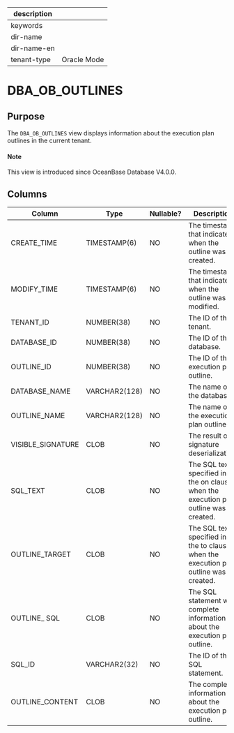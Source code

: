 | description ||
|---|---|
| keywords ||
| dir-name ||
| dir-name-en ||
| tenant-type | Oracle Mode |

# DBA_OB_OUTLINES

## Purpose

The `DBA_OB_OUTLINES` view displays information about the execution plan outlines in the current tenant.

<main id="notice" type='explain'>
  <h4>Note</h4>
  <p>This view is introduced since OceanBase Database V4.0.0. </p>
</main>

## Columns

| Column | Type | Nullable? | Description |
| --- | --- | --- | --- |
| CREATE_TIME | TIMESTAMP(6) | NO | The timestamp that indicates when the outline was created. |
| MODIFY_TIME | TIMESTAMP(6) | NO | The timestamp that indicates when the outline was modified. |
| TENANT_ID | NUMBER(38) | NO | The ID of the tenant. |
| DATABASE_ID | NUMBER(38) | NO | The ID of the database. |
| OUTLINE_ID | NUMBER(38) | NO | The ID of the execution plan outline. |
| DATABASE_NAME | VARCHAR2(128) | NO | The name of the database. |
| OUTLINE_NAME | VARCHAR2(128) | NO | The name of the execution plan outline. |
| VISIBLE_SIGNATURE | CLOB | NO | The result of signature deserialization. |
| SQL_TEXT | CLOB | NO | The SQL text specified in the on clause when the execution plan outline was created. |
| OUTLINE_TARGET | CLOB | NO | The SQL text specified in the to clause when the execution plan outline was created. |
| OUTLINE_ SQL | CLOB | NO | The SQL statement with complete information about the execution plan outline. |
| SQL_ID | VARCHAR2(32) | NO | The ID of the SQL statement. |
| OUTLINE_CONTENT | CLOB | NO | The complete information about the execution plan outline. |
